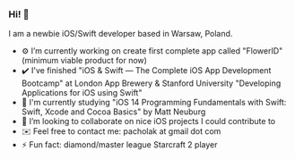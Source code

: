 ### Hi! 👋 

<!--
**kpacholak/kpacholak** is a ✨ _special_ ✨ repository because its `README.md` (this file) appears on your GitHub profile.-->

I am a newbie iOS/Swift developer based in Warsaw, Poland. 

- ⚙️ I’m currently working on create first complete app called "FlowerID" (minimum viable product for now)
- ✔️ I've finished "iOS & Swift — The Complete iOS App Development Bootcamp" at London App Brewery & Stanford University "Developing Applications for iOS using Swift"
- 📒 I'm currently studying "iOS 14 Programming Fundamentals with Swift: Swift, Xcode and Cocoa Basics" by Matt Neuburg
- 📱 I’m looking to collaborate on nice iOS projects I could contribute to
- ✉️ Feel free to contact me: pacholak at gmail dot com
- ⚡ Fun fact: diamond/master league Starcraft 2 player

